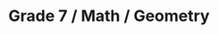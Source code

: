 ---
title: "Grade 7 / Math / Geometry"
subject: "math"
grade: "7"
area: "g"
next_steps:
  - instructions: "With your student, identify and memorize the equations for the area and the circumference of a circle. A = πr<sup>2</sup>; C = 2πr"
  - instructions: "With your student, discuss methods to estimate the volume of common household items; for example, a support column, a tissue box, a mug."
  - instructions: "With your student, solve multi-step problems with three-dimensional figures; for example, the volume of a cylinder given its height and surface area."
  - instructions: "With your student, use known shapes to estimate the volume of a plastic bottle; interpret the slope and intercept of the line of best fit for the graph of time spent studying and math grades."
---